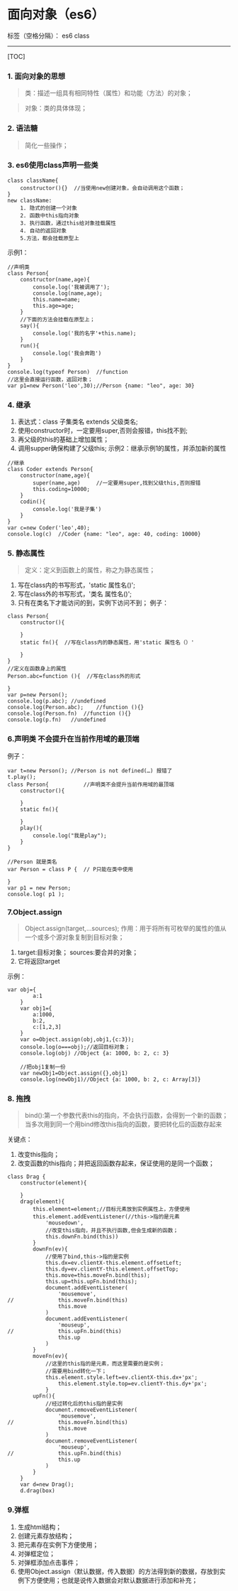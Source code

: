 ﻿#  面向对象（es6）

标签（空格分隔）： es6 class

---
[TOC]
### 1. 面向对象的思想
> 类：描述一组具有相同特性（属性）和功能（方法）的对象；

> 对象：类的具体体现；

### 2. 语法糖 
>简化一些操作；

### 3. es6使用class声明一些类
```
class className{
    constructor(){}  //当使用new创建对象，会自动调用这个函数；
}
new className:
    1. 隐式的创建一个对象
    2. 函数中this指向对象
    3. 执行函数，通过this给对象挂载属性
    4. 自动的返回对象
    5.方法，都会挂载原型上
```
示例1：
```
//声明类
class Person{
	constructor(name,age){
		console.log('我被调用了');
		console.log(name,age);
		this.name=name;
		this.age=age;
	}
	//下面的方法会挂载在原型上；
	say(){
		console.log('我的名字'+this.name);
	}
	run(){
		console.log('我会奔跑')
	}
}
console.log(typeof Person)	//function
//这里会直接运行函数，返回对象；
var p1=new Person('leo',30);//Person {name: "leo", age: 30}
```
### 4. 继承
1. 表达式：class 子集类名 extends 父级类名;
2. 使用constructor时，一定要用super,否则会报错，this找不到;
3. 再父级的this的基础上增加属性；
4. 调用supper确保构建了父级this;
示例2：继承示例1的属性，并添加新的属性
```
//继承
class Coder extends Person{
	constructor(name,age){
		super(name,age)     //一定要用super,找到父级this,否则报错
		this.coding=10000;
	}
	codin(){
		console.log('我是子集')
	}
}
var c=new Coder('leo',40);
console.log(c)	//Coder {name: "leo", age: 40, coding: 10000}
```
### 5. 静态属性
>定义：定义到函数上的属性，称之为静态属性；

1. 写在class内的书写形式，'static 属性名()';
2. 写在class外的书写形式，'类名 属性名()';
3. 只有在类名下才能访问的到，实例下访问不到；
例子：
```
class Person{
	constructor(){
		
	}
	static fn(){  //写在class内的静态属性，用'static 属性名（）'
		
	}
}
//定义在函数身上的属性
Person.abc=function (){  //写在class外的形式
	
}
var p=new Person();
console.log(p.abc);	//undefined
console.log(Person.abc);	//function (){}
console.log(Person.fn)  //function (){}
console.log(p.fn)   //undefined
```
### 6.声明类 不会提升在当前作用域的最顶端
例子：
```
var t=new Person(); //Person is not defined(…) 报错了
t.play();
class Person{			//声明类不会提升当前作用域的最顶端
	constructor(){
		
	}
	static fn(){
		
	}
	play(){
		console.log("我是play");
	}
}
```
```
//Person 就是类名
var Person = class P {  // P只能在类中使用

}
var p1 = new Person;
console.log( p1 );
```
### 7.Object.assign
>Object.assign(target,...sources);
作用：用于将所有可枚举的属性的值从一个或多个源对象复制到目标对象；
1. target:目标对象；  sources:要合并的对象；
2. 它将返回target

示例：
```
var obj={
		a:1
	}
	var obj1={
		a:1000,
		b:2,
		c:[1,2,3]
	}
	var o=Object.assign(obj,obj1,{c:3});
	console.log(o===obj);//返回目标对象；
	console.log(obj) //Object {a: 1000, b: 2, c: 3}
	
	//把obj1复制一份
	var newObj1=Object.assign({},obj1)
	console.log(newObj1)//Object {a: 1000, b: 2, c: Array[3]}
```



### 8. 拖拽
>bind():第一个参数代表this的指向，不会执行函数，会得到一个新的函数；当多次用到同一个用bind修改this指向的函数，要把转化后的函数存起来

关键点：
1. 改变this指向；
2. 改变函数的this指向；并把返回函数存起来，保证使用的是同一个函数；
```
class Drag {
    constructor(element){
    	
    }
	drag(element){
		this.element=element;//目标元素放到实例属性上，方便使用
		this.element.addEventListener(//this->指的是元素
			'mousedown',
			//改变this指向，并且不执行函数,但会生成新的函数；
			this.downFn.bind(this)) 
		}
		downFn(ev){
			//使用了bind,this->指的是实例
			this.dx=ev.clientX-this.element.offsetLeft;
			this.dy=ev.clientY-this.element.offsetTop;
			this.move=this.moveFn.bind(this);
			this.up=this.upFn.bind(this);
			document.addEventListener(
				'mousemove',
//				this.moveFn.bind(this)
				this.move
			)	
			document.addEventListener(
				'mouseup',
//				this.upFn.bind(this)
				this.up
			)
		}
    	moveFn(ev){
    		//这里的this指的是元素，而这里需要的是实例；
    		//需要用bind转化一下；
    		this.element.style.left=ev.clientX-this.dx+'px';
				this.element.style.top=ev.clientY-this.dy+'px';
			}
		upFn(){
			//经过转化后的this指的是实例
			document.removeEventListener(
				'mousemove',
//				this.moveFn.bind(this)
				this.move
			)
			document.removeEventListener(
				'mouseup',
//				this.upFn.bind(this)
				this.up
			)
		}
	}
	var d=new Drag();
	d.drag(box)
```

### 9.弹框
1. 生成html结构；
2. 创建元素存放结构；
3. 把元素存在实例下方便使用；
4. 对弹框定位；
5. 对弹框添加点击事件；
6. 使用Object.assign（默认数据，传入数据）的方法得到新的数据，存放到实例下方便使用；也就是说传入数据会对默认数据进行添加和补充；

